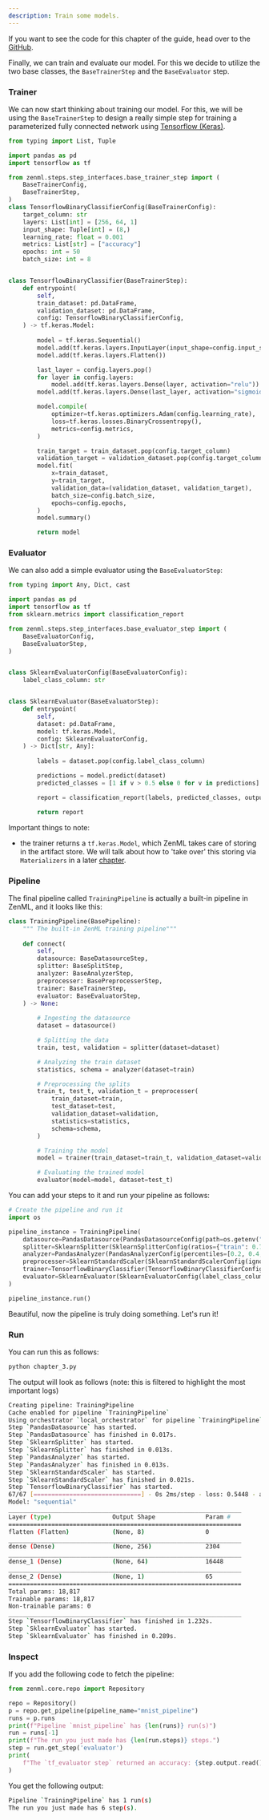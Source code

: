 ```yaml
---
description: Train some models.
---
```


If you want to see the code for this chapter of the guide, head over to the 
[GitHub](https://github.com/zenml-io/zenml/tree/main/examples/class_based_api/chapter_3.py).

Finally, we can train and evaluate our model. For this we decide to utilize the two base classes, the `BaseTrainerStep` 
and the `BaseEvaluator` step.

### Trainer

We can now start thinking about training our model. For this, we will be using the `BaseTrainerStep` to design a really 
simple step for training a parameterized fully connected network using 
[Tensorflow (Keras)](https://www.tensorflow.org/).

```python
from typing import List, Tuple

import pandas as pd
import tensorflow as tf

from zenml.steps.step_interfaces.base_trainer_step import (
    BaseTrainerConfig,
    BaseTrainerStep,
)
class TensorflowBinaryClassifierConfig(BaseTrainerConfig):
    target_column: str
    layers: List[int] = [256, 64, 1]
    input_shape: Tuple[int] = (8,)
    learning_rate: float = 0.001
    metrics: List[str] = ["accuracy"]
    epochs: int = 50
    batch_size: int = 8


class TensorflowBinaryClassifier(BaseTrainerStep):
    def entrypoint(
        self,
        train_dataset: pd.DataFrame,
        validation_dataset: pd.DataFrame,
        config: TensorflowBinaryClassifierConfig,
    ) -> tf.keras.Model:
        
        model = tf.keras.Sequential()
        model.add(tf.keras.layers.InputLayer(input_shape=config.input_shape))
        model.add(tf.keras.layers.Flatten())

        last_layer = config.layers.pop()
        for layer in config.layers:
            model.add(tf.keras.layers.Dense(layer, activation="relu"))
        model.add(tf.keras.layers.Dense(last_layer, activation="sigmoid"))

        model.compile(
            optimizer=tf.keras.optimizers.Adam(config.learning_rate),
            loss=tf.keras.losses.BinaryCrossentropy(),
            metrics=config.metrics,
        )

        train_target = train_dataset.pop(config.target_column)
        validation_target = validation_dataset.pop(config.target_column)
        model.fit(
            x=train_dataset,
            y=train_target,
            validation_data=(validation_dataset, validation_target),
            batch_size=config.batch_size,
            epochs=config.epochs,
        )
        model.summary()

        return model
```

### Evaluator

We can also add a simple evaluator using the `BaseEvaluatorStep`:

```python
from typing import Any, Dict, cast

import pandas as pd
import tensorflow as tf
from sklearn.metrics import classification_report

from zenml.steps.step_interfaces.base_evaluator_step import (
    BaseEvaluatorConfig,
    BaseEvaluatorStep,
)


class SklearnEvaluatorConfig(BaseEvaluatorConfig):
    label_class_column: str


class SklearnEvaluator(BaseEvaluatorStep):
    def entrypoint( 
        self,
        dataset: pd.DataFrame,
        model: tf.keras.Model,
        config: SklearnEvaluatorConfig,
    ) -> Dict[str, Any]:
        
        labels = dataset.pop(config.label_class_column)

        predictions = model.predict(dataset)
        predicted_classes = [1 if v > 0.5 else 0 for v in predictions]

        report = classification_report(labels, predicted_classes, output_dict=True)

        return report
```

Important things to note:

* the trainer returns a `tf.keras.Model`, which ZenML takes care of storing in the artifact store. We will talk about 
how to 'take over' this storing via `Materializers` in a later [chapter](chapter-5.md).

### Pipeline

The final pipeline called `TrainingPipeline` is actually a built-in pipeline in ZenML, and it looks like this:

```python
class TrainingPipeline(BasePipeline):
    """ The built-in ZenML training pipeline"""
    
    def connect(
        self,
        datasource: BaseDatasourceStep,
        splitter: BaseSplitStep,
        analyzer: BaseAnalyzerStep,
        preprocesser: BasePreprocesserStep,
        trainer: BaseTrainerStep,
        evaluator: BaseEvaluatorStep,
    ) -> None:
        
        # Ingesting the datasource
        dataset = datasource()

        # Splitting the data
        train, test, validation = splitter(dataset=dataset) 

        # Analyzing the train dataset
        statistics, schema = analyzer(dataset=train) 

        # Preprocessing the splits
        train_t, test_t, validation_t = preprocesser( 
            train_dataset=train,
            test_dataset=test,
            validation_dataset=validation,
            statistics=statistics,
            schema=schema,
        )

        # Training the model
        model = trainer(train_dataset=train_t, validation_dataset=validation_t)

        # Evaluating the trained model
        evaluator(model=model, dataset=test_t)
```

You can add your steps to it and run your pipeline as follows:

```python
# Create the pipeline and run it
import os

pipeline_instance = TrainingPipeline(
    datasource=PandasDatasource(PandasDatasourceConfig(path=os.getenv("data"))),
    splitter=SklearnSplitter(SklearnSplitterConfig(ratios={"train": 0.7, "test": 0.15, "validation": 0.15})),
    analyzer=PandasAnalyzer(PandasAnalyzerConfig(percentiles=[0.2, 0.4, 0.6, 0.8, 1.0])),
    preprocesser=SklearnStandardScaler(SklearnStandardScalerConfig(ignore_columns=["has_diabetes"])),
    trainer=TensorflowBinaryClassifier(TensorflowBinaryClassifierConfig(target_column="has_diabetes")),
    evaluator=SklearnEvaluator(SklearnEvaluatorConfig(label_class_column="has_diabetes"))
)

pipeline_instance.run()
```

Beautiful, now the pipeline is truly doing something. Let's run it!

### Run

You can run this as follows:

```python
python chapter_3.py
```

The output will look as follows (note: this is filtered to highlight the most important logs)

```bash
Creating pipeline: TrainingPipeline
Cache enabled for pipeline `TrainingPipeline`
Using orchestrator `local_orchestrator` for pipeline `TrainingPipeline`. Running pipeline..
Step `PandasDatasource` has started.
Step `PandasDatasource` has finished in 0.017s.
Step `SklearnSplitter` has started.
Step `SklearnSplitter` has finished in 0.013s.
Step `PandasAnalyzer` has started.
Step `PandasAnalyzer` has finished in 0.013s.
Step `SklearnStandardScaler` has started.
Step `SklearnStandardScaler` has finished in 0.021s.
Step `TensorflowBinaryClassifier` has started.
67/67 [==============================] - 0s 2ms/step - loss: 0.5448 - accuracy: 0.7444 - val_loss: 0.4539 - val_accuracy: 0.7500
Model: "sequential"
_________________________________________________________________
Layer (type)                 Output Shape              Param #   
=================================================================
flatten (Flatten)            (None, 8)                 0         
_________________________________________________________________
dense (Dense)                (None, 256)               2304      
_________________________________________________________________
dense_1 (Dense)              (None, 64)                16448     
_________________________________________________________________
dense_2 (Dense)              (None, 1)                 65        
=================================================================
Total params: 18,817
Trainable params: 18,817
Non-trainable params: 0
_________________________________________________________________
Step `TensorflowBinaryClassifier` has finished in 1.232s.
Step `SklearnEvaluator` has started.
Step `SklearnEvaluator` has finished in 0.289s.
```

### Inspect

If you add the following code to fetch the pipeline:

```python
from zenml.core.repo import Repository

repo = Repository()
p = repo.get_pipeline(pipeline_name="mnist_pipeline")
runs = p.runs
print(f"Pipeline `mnist_pipeline` has {len(runs)} run(s)")
run = runs[-1]
print(f"The run you just made has {len(run.steps)} steps.")
step = run.get_step('evaluator')
print(
    f"The `tf_evaluator step` returned an accuracy: {step.output.read()}"
)
```

You get the following output:

```bash
Pipeline `TrainingPipeline` has 1 run(s)
The run you just made has 6 step(s).
```
